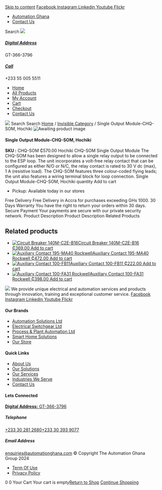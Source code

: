 [Skip to content](https://store.automationghana.com/product/single-output-module-chq-som-hochiki/#content)
[ Facebook ](https://www.facebook.com/automationgh/) [ Instagram ](https://www.instagram.com/automationgh/) [ Linkedin ](https://www.linkedin.com/company/the-automation-ghana-limited/) [ Youtube ](https://www.youtube.com/channel/UCurrRDUSm5oIW39VXjn1u0w) [ Flickr ](https://www.flickr.com/photos/181794037@N07/)
  * [ Automation Ghana ](https://automationghana.com)
  * [ Contact Us ](https://store.automationghana.com/contact/)


Search
[ ![](https://store.automationghana.com/wp-content/uploads/2024/04/Website-TAGG-Logo-BLUE.png) ](https://store.automationghana.com/)
[ ](https://maps.app.goo.gl/m4xeaagWCNbLk4jM6)
#####  [ Digital Address ](https://maps.app.goo.gl/m4xeaagWCNbLk4jM6)
GT-366-3796 
[ ](tel:+233550055511)
#####  [ Call ](tel:+233550055511)
+233 55 005 5511 
  * [Home](https://store.automationghana.com/)
  * [All Products](https://store.automationghana.com/shop/)
  * [My Account](https://store.automationghana.com/my-account/)
  * [Cart](https://store.automationghana.com/cart/)
  * [Checkout](https://store.automationghana.com/checkout/)
  * [Contact Us](https://store.automationghana.com/contact/)


[![](https://store.automationghana.com/wp-content/uploads/2024/04/AutomationGhana_logo_white.png)](https://store.automationghana.com)
Search
Search
[Home](https://store.automationghana.com) / [Invisible Category](https://store.automationghana.com/product-category/invisible-category/) / Single Output Module-CHQ-SOM, Hochiki
![Awaiting product image](https://store.automationghana.com/wp-content/uploads/woocommerce-placeholder-600x600.png)
####  Single Output Module-CHQ-SOM, Hochiki 
**SKU :** CHQ-SOM 
₵570.00
Hochiki CHQ-SOM Single Output Module
The CHQ-SOM has been designed to allow a single relay output to be connected to the ESP loop. The unit incorporates a volt-free relay contact that can be configured as either N/O or N/C, the relay contact is rated to 30 V dc (max), 1 A (resistive load). The CHQ-SOM features three colour-coded flying leads; the unit also features a wiring terminal block for loop connection.
Single Output Module-CHQ-SOM, Hochiki quantity
Add to cart
  * Pickup: Available today in our stores


Free Delivery 
Free Delivery in Accra for purchases exceeding GHs 1000. 
30 Days Warranty 
You have the right to return your orders within 30 days. 
Secure Payment 
Your payments are secure with our private security network. 
Product Description
Product Description
Related Products 
## Related products
  * [![Circuit Breaker 140M-C2E-B16](https://store.automationghana.com/wp-content/uploads/2020/12/140M-C2E-B16.jpg)Circuit Breaker 140M-C2E-B16 ₵369.00 ](https://store.automationghana.com/product/circuit-breaker-140m-c2e-b16/)
[Add to cart](https://store.automationghana.com/product/single-output-module-chq-som-hochiki/?add-to-cart=2981)
  * [![Auxiliary Contact 195-MA40 Rockwell](https://store.automationghana.com/wp-content/uploads/2020/11/195-MA40.jpg)Auxiliary Contact 195-MA40 Rockwell ₵472.00 ](https://store.automationghana.com/product/auxiliary-contact-195-ma40/)
[Add to cart](https://store.automationghana.com/product/single-output-module-chq-som-hochiki/?add-to-cart=2944)
  * [![Auxiliary Contact 100-FB11](https://store.automationghana.com/wp-content/uploads/2020/11/100-FB11.jpg)Auxiliary Contact 100-FB11 ₵222.00 ](https://store.automationghana.com/product/auxiliary-contact-100-fb11-rockwell/)
[Add to cart](https://store.automationghana.com/product/single-output-module-chq-som-hochiki/?add-to-cart=2941)
  * [![Auxiliary Contact 100-FA31 Rockwell](https://store.automationghana.com/wp-content/uploads/2020/11/Auxilliary-Contact-Block-100-FA31.jpg)Auxiliary Contact 100-FA31 Rockwell ₵398.00 ](https://store.automationghana.com/product/auxiliary-contact-100-fa31-rockwell/)
[Add to cart](https://store.automationghana.com/product/single-output-module-chq-som-hochiki/?add-to-cart=2937)


![](https://store.automationghana.com/wp-content/uploads/2024/04/AutomationGhana_logo_white.png)
We provide unique electrical and automation services and products through innovation, training and exceptional customer service.
[ Facebook ](https://www.facebook.com/automationgh/) [ Instagram ](https://www.instagram.com/automationgh/) [ Linkedin ](https://www.linkedin.com/company/the-automation-ghana-limited/) [ Youtube ](https://www.youtube.com/channel/UCurrRDUSm5oIW39VXjn1u0w) [ Flickr ](https://www.flickr.com/photos/181794037@N07/)
#### Our Brands
  * [ Automation Solutions Ltd ](https://store.automationghana.com/product/single-output-module-chq-som-hochiki/)
  * [ Electrical Switchgear Ltd ](https://store.automationghana.com/product/single-output-module-chq-som-hochiki/)
  * [ Process & Plant Automation Ltd ](https://store.automationghana.com/product/single-output-module-chq-som-hochiki/)
  * [ Smart Home Solutions ](https://store.automationghana.com/product/single-output-module-chq-som-hochiki/)
  * [ Our Store ](https://store.automationghana.com/product/single-output-module-chq-som-hochiki/)


#### Quick Links
  * [ About Us ](https://store.automationghana.com/product/single-output-module-chq-som-hochiki/)
  * [ Our Solutions ](https://store.automationghana.com/product/single-output-module-chq-som-hochiki/)
  * [ Our Services ](https://store.automationghana.com/product/single-output-module-chq-som-hochiki/)
  * [ Industries We Serve ](https://store.automationghana.com/product/single-output-module-chq-som-hochiki/)
  * [ Contact Us ](https://store.automationghana.com/product/single-output-module-chq-som-hochiki/)


#### Lets Connected
[**Digital Address:** GT-366-3796](https://maps.app.goo.gl/m4xeaagWCNbLk4jM6)
#####  Telephone 
[ +233 30 281 2680](tel:+233302812680)[+233 30 393 9077](https://store.automationghana.com/product/single-output-module-chq-som-hochiki/+233303939077)
#####  Email Address 
enquiries@automationghana.com 
© Copyright The Automation Ghana Group 2024
  * [ Term Of Use ](https://store.automationghana.com/product/single-output-module-chq-som-hochiki/)
  * [ Privacy Policy ](https://store.automationghana.com/product/single-output-module-chq-som-hochiki/)


0
0
Your Cart
Your cart is empty[Return to Shop](https://store.automationghana.com/shop/)
[Continue Shopping](https://store.automationghana.com/product/single-output-module-chq-som-hochiki/)
